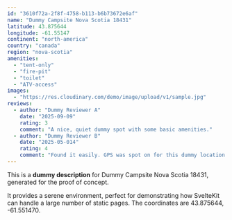 ```yaml
---
id: "3610f72a-2f8f-4758-b113-b6b73672e6af"
name: "Dummy Campsite Nova Scotia 18431"
latitude: 43.875644
longitude: -61.55147
continent: "north-america"
country: "canada"
region: "nova-scotia"
amenities:
  - "tent-only"
  - "fire-pit"
  - "toilet"
  - "ATV-access"
images:
  - "https://res.cloudinary.com/demo/image/upload/v1/sample.jpg"
reviews:
  - author: "Dummy Reviewer A"
    date: "2025-09-09"
    rating: 3
    comment: "A nice, quiet dummy spot with some basic amenities."
  - author: "Dummy Reviewer B"
    date: "2025-05-014"
    rating: 4
    comment: "Found it easily. GPS was spot on for this dummy location."
---
```


This is a **dummy description** for Dummy Campsite Nova Scotia 18431, generated for the proof of concept.

It provides a serene environment, perfect for demonstrating how SvelteKit can handle a large number of static pages. The coordinates are 43.875644, -61.551470.
